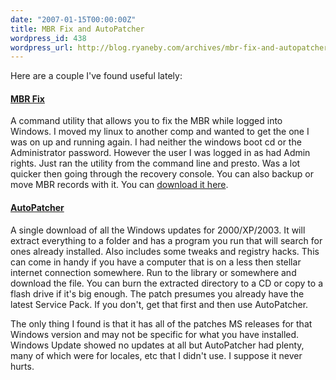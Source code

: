 ```yaml
---
date: "2007-01-15T00:00:00Z"
title: MBR Fix and AutoPatcher
wordpress_id: 438
wordpress_url: http://blog.ryaneby.com/archives/mbr-fix-and-autopatcher/
---
```

Here are a couple I've found useful lately:

<h4><a href="http://www.sysint.no/nedlasting/mbrfix.htm">MBR Fix</a></h4>

A command utility that allows you to fix the MBR while logged into Windows. I moved my linux to another comp and wanted to get the one I was on up and running again. I had neither the windows boot cd or the Administrator password. However the user I was logged in as had Admin rights. Just ran the utility from the command line and presto. Was a lot quicker then going through the recovery console. You can also backup or move MBR records with it. You can <a href="http://www.download.com/MbrFix/3000-2094_4-10485991.html">download it here</a>.

<h4><a href="http://www.autopatcher.com/">AutoPatcher</a></h4>

A single download of all the Windows updates for 2000/XP/2003. It will extract everything to a folder and has a program you run that will search for ones already installed. Also includes some tweaks and registry hacks. This can come in handy if you have a computer that is on a less then stellar internet connection somewhere. Run to the library or somewhere and download the file. You can burn the extracted directory to a CD or copy to a flash drive if it's big enough. The patch presumes you already have the latest Service Pack. If you don't, get that first and then use AutoPatcher.

The only thing I found is that it has all of the patches MS releases for that Windows version and may not be specific for what you have installed. Windows Update showed no updates at all but AutoPatcher had plenty, many of which were for locales, etc that I didn't use. I suppose it never hurts.

